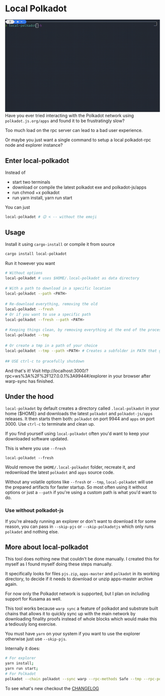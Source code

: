 # Local Polkadot

![demo](.assets/demo.gif)
Have you ever tried interacting with the Polkadot network using `polkadot.js.org/apps` and found it to be frustratingly slow?

Too much load on the rpc server can lead to a bad user experience. 

Or maybe you just want a single command to setup a local polkadot-rpc node and explorer instance? 

## Enter local-polkadot

Instead of 
 - start two terminals
 - download or compile the latest polkadot exe and polkadot-js/apps 
 - run chmod +x polkadot
 - run yarn install, yarn run start

You can just 
```sh
local-polkadot # 😉 < -- without the emoji
```

## Usage

Install it using `cargo-install` or compile it from source 
```sh
cargo install local-polkadot
```

Run it however you want
```sh
# Without options
local-polkadot # uses $HOME/.local-polkadot as data directory

# With a path to download in a specific location
local-polkadot --path <PATH> 

# Re-download everything, removing the old 
local-polkadot --fresh
# Or if you want to use a specific path 
local-polkadot --fresh --path <PATH>

# Keeping things clean, by removing everything at the end of the process
local-polkadot --tmp

# Or create a tmp in a path of your choice
local-polkadot --tmp --path <PATH> # Creates a subfolder in PATH that gets removed at the end of the proces

## USE ctrl-c to gracefully shutdown

```

And that's it! Visit http://localhost:3000/?rpc=ws%3A%2F%2F127.0.0.1%3A9944#/explorer in your browser after warp-sync has finished.

## Under the hood

`local-polkadot` by default creates a directory called `.local-polkadot` in your home ($HOME) and downloads the latest `polkadot` and `polkadot-js/apps` releases. It then starts them both: `polkadot` on port 9944 and `apps` on port 3000. Use `ctrl-c` to terminate and clean up. 

If you find yourself using `local-polkadot` often you'd want to keep your downloaded software updated.

This is where you use `--fresh`

```
local-polkadot --fresh
```
Would remove the `$HOME/.local-polkadot` folder, recreate it, and redownload the latest `polkadot` and `apps` source code. 

Without any volatile options like `--fresh` or `--tmp`, `local-polkadot` will use the prepared artifacts for faster startup. So most often using it without options or just a `--path` if you're using a custom path is what you'd want to do.  

### Use without polkadot-js

If you're already running an explorer or don't want to download it for some reason, you can pass in `--skip-pjs` or `--skip-polkadotjs` which only runs `polkadot` and nothing else. 

## More about local-polkadot

This tool does nothing new that couldn't be done manually. I created this for myself as I found myself doing these steps manually.

It specifically looks for files `pjs.zip`, `apps-master` and `polkadot` in its working directory, to decide if it needs to download or unzip apps-master archive again.

For now only the Polkadot network is supported, but I plan on including support for Kusama as well. 

This tool works because `warp sync` a feature of polkadot and substrate built chains that allows it to quickly sync up with the main network by downloading finality proofs instead of whole blocks which would make this a tediously long exercise.

You must have `yarn` on your system if you want to use the explorer otherwise just use `--skip-pjs`.

Internally it does: 

```sh
# For explorer
yarn install;
yarn run start;
# For Polkadot
polkadot --chain polkadot --sync warp --rpc-methods Safe --tmp --rpc-port 9944 --rpc-cors all ... # and a few more
```

To see what's new checkout the [CHANGELOG](CHANGELOG.md)

